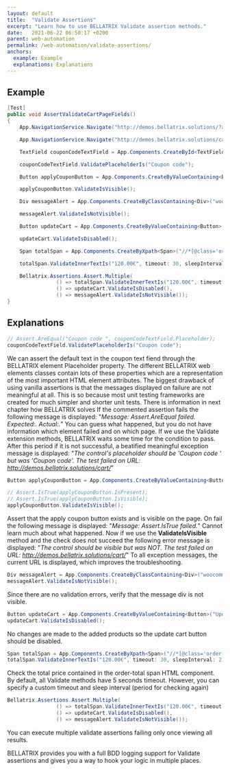 ```yaml
---
layout: default
title:  "Validate Assertions"
excerpt: "Learn how to use BELLATRIX Validate assertion methods."
date:   2021-06-22 06:50:17 +0200
parent: web-automation
permalink: /web-automation/validate-assertions/
anchors:
  example: Example
  explanations: Explanations
---
```

Example
-------
```csharp
[Test]
public void AssertValidateCartPageFields()
{
    App.NavigationService.Navigate("http://demos.bellatrix.solutions/?add-to-cart=26");

    App.NavigationService.Navigate("http://demos.bellatrix.solutions/cart/");

    TextField couponCodeTextField = App.Components.CreateById<TextField>("coupon_code");

    couponCodeTextField.ValidatePlaceholderIs("Coupon code");

    Button applyCouponButton = App.Components.CreateByValueContaining<Button>("Apply coupon");

    applyCouponButton.ValidateIsVisible();

    Div messageAlert = App.Components.CreateByClassContaining<Div>("woocommerce-message");

    messageAlert.ValidateIsNotVisible();

    Button updateCart = App.Components.CreateByValueContaining<Button>("Update cart");

    updateCart.ValidateIsDisabled();

    Span totalSpan = App.Components.CreateByXpath<Span>("//*[@class='order-total']//span");

    totalSpan.ValidateInnerTextIs("120.00€", timeout: 30, sleepInterval: 2);

    Bellatrix.Assertions.Assert.Multiple(
                () => totalSpan.ValidateInnerTextIs("120.00€", timeout: 30, sleepInterval: 2),
                () => updateCart.ValidateIsDisabled(),
                () => messageAlert.ValidateIsNotVisible());
}
```

Explanations
------------
```csharp
// Assert.AreEqual("Coupon code ", couponCodeTextField.Placeholder);
couponCodeTextField.ValidatePlaceholderIs("Coupon code");
```
We can assert the default text in the coupon text fiend through the BELLATRIX element Placeholder property.
The different BELLATRIX web elements classes contain lots of these properties which are a representation of the most important HTML element attributes. The biggest drawback of using vanilla assertions is that the messages displayed on failure are not meaningful at all. This is so because most unit testing frameworks are created for much simpler and shorter unit tests. There is information in next chapter how BELLATRIX solves
If the commented assertion fails the following message is displayed: 
"*Message: Assert.AreEqual failed. Expected:<Coupon code >. Actual:<Coupon code>.*"
You can guess what happened, but you do not have information which element failed and on which page. If we use the Validate extension methods, BELLATRIX waits some time for the condition to pass. After this period if it is not successful, a beatified meaningful exception message is displayed:
"*The control's placeholder should be 'Coupon code ' but was 'Coupon code'. The test failed on URL: http://demos.bellatrix.solutions/cart/*"
```csharp
Button applyCouponButton = App.Components.CreateByValueContaining<Button>("Apply coupon");

// Assert.IsTrue(applyCouponButton.IsPresent);
// Assert.IsTrue(applyCouponButton.IsVisible);
applyCouponButton.ValidateIsVisible();
```
Assert that the apply coupon button exists and is visible on the page. On fail the following message is displayed: "*Message: Assert.IsTrue failed.*" Cannot learn much about what happened.
Now if we use the **ValidateIsVisible** method and the check does not succeed the following error message is displayed: "*The control should be visible but was NOT. The test failed on URL: http://demos.bellatrix.solutions/cart/*" 
To all exception messages, the current URL is displayed, which improves the troubleshooting.
```csharp
Div messageAlert = App.Components.CreateByClassContaining<Div>("woocommerce-message");
messageAlert.ValidateIsNotVisible();
```
Since there are no validation errors, verify that the message div is not visible.
```csharp
Button updateCart = App.Components.CreateByValueContaining<Button>("Update cart");
updateCart.ValidateIsDisabled();
```
No changes are made to the added products so the update cart button should be disabled.
```csharp
Span totalSpan = App.Components.CreateByXpath<Span>("//*[@class='order-total']//span");
totalSpan.ValidateInnerTextIs("120.00€", timeout: 30, sleepInterval: 2);
```
Check the total price contained in the order-total span HTML component. By default, all Validate methods have 5 seconds timeout. However, you can specify a custom timeout and sleep interval (period for checking again)
```csharp
Bellatrix.Assertions.Assert.Multiple(
                () => totalSpan.ValidateInnerTextIs("120.00€", timeout: 30, sleepInterval: 2),
                () => updateCart.ValidateIsDisabled(),
                () => messageAlert.ValidateIsNotVisible());
```
You can execute multiple validate assertions failing only once viewing all results.

BELLATRIX provides you with a full BDD logging support for Validate assertions and gives you a way to hook your logic in multiple places.